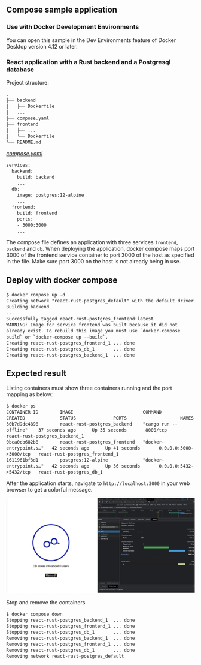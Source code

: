 ## Compose sample application

### Use with Docker Development Environments

You can open this sample in the Dev Environments feature of Docker Desktop version 4.12 or later.

### React application with a Rust backend and a Postgresql database

Project structure:
```
.
├── backend
│   ├── Dockerfile
│   ...
├── compose.yaml
├── frontend
│   ├── ...
│   └── Dockerfile
└── README.md
```

[_compose.yaml_](compose.yaml)
```
services:
  backend:
    build: backend
    ...
  db:
    image: postgres:12-alpine
    ...
  frontend:
    build: frontend
    ports:
    - 3000:3000
    ...
```
The compose file defines an application with three services `frontend`, `backend` and `db`.
When deploying the application, docker compose maps port 3000 of the frontend service container to port 3000 of the host as specified in the file.
Make sure port 3000 on the host is not already being in use.

## Deploy with docker compose

```
$ docker compose up -d
Creating network "react-rust-postgres_default" with the default driver
Building backend
...
Successfully tagged react-rust-postgres_frontend:latest
WARNING: Image for service frontend was built because it did not already exist. To rebuild this image you must use `docker-compose build` or `docker-compose up --build`.
Creating react-rust-postgres_frontend_1 ... done
Creating react-rust-postgres_db_1       ... done
Creating react-rust-postgres_backend_1  ... done
```

## Expected result

Listing containers must show three containers running and the port mapping as below:
```
$ docker ps
CONTAINER ID        IMAGE                          COMMAND                  CREATED             STATUS              PORTS                    NAMES
30b7d9dc4898        react-rust-postgres_backend    "cargo run --offline"    37 seconds ago      Up 35 seconds       8000/tcp                 react-rust-postgres_backend_1
0bca0cb682b8        react-rust-postgres_frontend   "docker-entrypoint.s…"   42 seconds ago      Up 41 seconds       0.0.0.0:3000->3000/tcp   react-rust-postgres_frontend_1
1611961bf3d1        postgres:12-alpine             "docker-entrypoint.s…"   42 seconds ago      Up 36 seconds       0.0.0.0:5432->5432/tcp   react-rust-postgres_db_1
```

After the application starts, navigate to `http://localhost:3000` in your web browser to get a colorful message.

![page](./capture.png)

Stop and remove the containers
```
$ docker compose down
Stopping react-rust-postgres_backend_1  ... done
Stopping react-rust-postgres_frontend_1 ... done
Stopping react-rust-postgres_db_1       ... done
Removing react-rust-postgres_backend_1  ... done
Removing react-rust-postgres_frontend_1 ... done
Removing react-rust-postgres_db_1       ... done
Removing network react-rust-postgres_default
```
